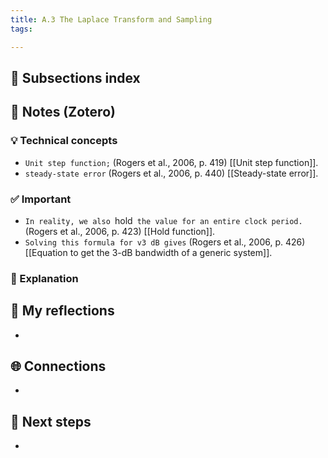 ```yaml
---
title: A.3 The Laplace Transform and Sampling
tags:

---
```


## 📄 Subsections index


## 🔗 Notes (Zotero)
### 💡 Technical concepts
- `Unit step function;` (Rogers et al., 2006, p. 419)
	[[Unit step function]].
- `steady-state error` (Rogers et al., 2006, p. 440)
	[[Steady-state error]].

### ✅️ Important
- `In reality, we also `hold` the value for an entire clock period.` (Rogers et al., 2006, p. 423)
	[[Hold function]].
- `Solving this formula for v3 dB gives` (Rogers et al., 2006, p. 426)
	[[Equation to get the 3-dB bandwidth of a generic system]].

### ️🔶 Explanation


## 📝 My reflections
- 

## 🌐 Connections
- 

## 🧭 Next steps
- 

 